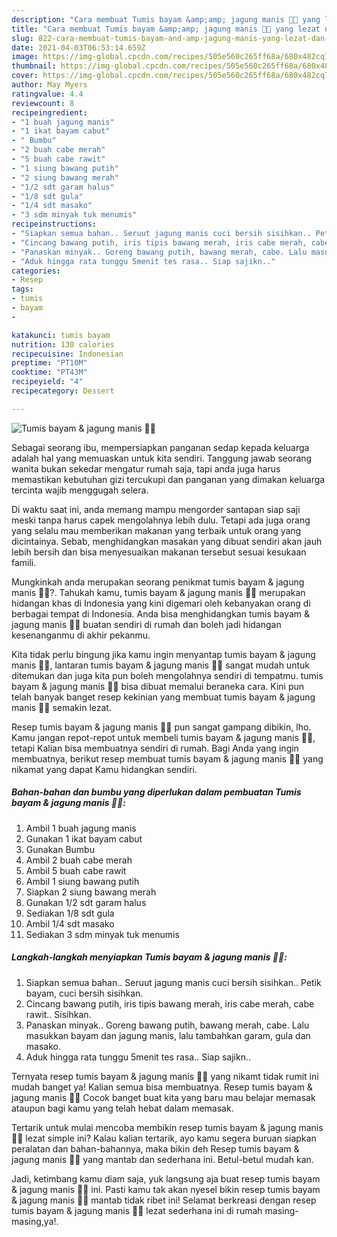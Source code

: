 ```yaml
---
description: "Cara membuat Tumis bayam &amp;amp; jagung manis 🌱🌽 yang lezat dan Mudah Dibuat"
title: "Cara membuat Tumis bayam &amp;amp; jagung manis 🌱🌽 yang lezat dan Mudah Dibuat"
slug: 822-cara-membuat-tumis-bayam-and-amp-jagung-manis-yang-lezat-dan-mudah-dibuat
date: 2021-04-03T06:53:14.659Z
image: https://img-global.cpcdn.com/recipes/505e560c265ff68a/680x482cq70/tumis-bayam-jagung-manis-🌱🌽-foto-resep-utama.jpg
thumbnail: https://img-global.cpcdn.com/recipes/505e560c265ff68a/680x482cq70/tumis-bayam-jagung-manis-🌱🌽-foto-resep-utama.jpg
cover: https://img-global.cpcdn.com/recipes/505e560c265ff68a/680x482cq70/tumis-bayam-jagung-manis-🌱🌽-foto-resep-utama.jpg
author: May Myers
ratingvalue: 4.4
reviewcount: 8
recipeingredient:
- "1 buah jagung manis"
- "1 ikat bayam cabut"
- " Bumbu"
- "2 buah cabe merah"
- "5 buah cabe rawit"
- "1 siung bawang putih"
- "2 siung bawang merah"
- "1/2 sdt garam halus"
- "1/8 sdt gula"
- "1/4 sdt masako"
- "3 sdm minyak tuk menumis"
recipeinstructions:
- "Siapkan semua bahan.. Seruut jagung manis cuci bersih sisihkan.. Petik bayam, cuci bersih sisihkan."
- "Cincang bawang putih, iris tipis bawang merah, iris cabe merah, cabe rawit.. Sisihkan."
- "Panaskan minyak.. Goreng bawang putih, bawang merah, cabe. Lalu masukkan bayam dan jagung manis, lalu tambahkan garam, gula dan masako."
- "Aduk hingga rata tunggu 5menit tes rasa.. Siap sajikn.."
categories:
- Resep
tags:
- tumis
- bayam
- 

katakunci: tumis bayam  
nutrition: 130 calories
recipecuisine: Indonesian
preptime: "PT10M"
cooktime: "PT43M"
recipeyield: "4"
recipecategory: Dessert

---
```



![Tumis bayam &amp; jagung manis 🌱🌽](https://img-global.cpcdn.com/recipes/505e560c265ff68a/680x482cq70/tumis-bayam-jagung-manis-🌱🌽-foto-resep-utama.jpg)

Sebagai seorang ibu, mempersiapkan panganan sedap kepada keluarga adalah hal yang memuaskan untuk kita sendiri. Tanggung jawab seorang  wanita bukan sekedar mengatur rumah saja, tapi anda juga harus memastikan kebutuhan gizi tercukupi dan panganan yang dimakan keluarga tercinta wajib menggugah selera.

Di waktu  saat ini, anda memang mampu mengorder santapan siap saji meski tanpa harus capek mengolahnya lebih dulu. Tetapi ada juga orang yang selalu mau memberikan makanan yang terbaik untuk orang yang dicintainya. Sebab, menghidangkan masakan yang dibuat sendiri akan jauh lebih bersih dan bisa menyesuaikan makanan tersebut sesuai kesukaan famili. 



Mungkinkah anda merupakan seorang penikmat tumis bayam &amp; jagung manis 🌱🌽?. Tahukah kamu, tumis bayam &amp; jagung manis 🌱🌽 merupakan hidangan khas di Indonesia yang kini digemari oleh kebanyakan orang di berbagai tempat di Indonesia. Anda bisa menghidangkan tumis bayam &amp; jagung manis 🌱🌽 buatan sendiri di rumah dan boleh jadi hidangan kesenanganmu di akhir pekanmu.

Kita tidak perlu bingung jika kamu ingin menyantap tumis bayam &amp; jagung manis 🌱🌽, lantaran tumis bayam &amp; jagung manis 🌱🌽 sangat mudah untuk ditemukan dan juga kita pun boleh mengolahnya sendiri di tempatmu. tumis bayam &amp; jagung manis 🌱🌽 bisa dibuat memalui beraneka cara. Kini pun telah banyak banget resep kekinian yang membuat tumis bayam &amp; jagung manis 🌱🌽 semakin lezat.

Resep tumis bayam &amp; jagung manis 🌱🌽 pun sangat gampang dibikin, lho. Kamu jangan repot-repot untuk membeli tumis bayam &amp; jagung manis 🌱🌽, tetapi Kalian bisa membuatnya sendiri di rumah. Bagi Anda yang ingin membuatnya, berikut resep membuat tumis bayam &amp; jagung manis 🌱🌽 yang nikamat yang dapat Kamu hidangkan sendiri.

<!--inarticleads1-->

##### Bahan-bahan dan bumbu yang diperlukan dalam pembuatan Tumis bayam &amp; jagung manis 🌱🌽:

1. Ambil 1 buah jagung manis
1. Gunakan 1 ikat bayam cabut
1. Gunakan  Bumbu
1. Ambil 2 buah cabe merah
1. Ambil 5 buah cabe rawit
1. Ambil 1 siung bawang putih
1. Siapkan 2 siung bawang merah
1. Gunakan 1/2 sdt garam halus
1. Sediakan 1/8 sdt gula
1. Ambil 1/4 sdt masako
1. Sediakan 3 sdm minyak tuk menumis




<!--inarticleads2-->

##### Langkah-langkah menyiapkan Tumis bayam &amp; jagung manis 🌱🌽:

1. Siapkan semua bahan.. Seruut jagung manis cuci bersih sisihkan.. Petik bayam, cuci bersih sisihkan.
1. Cincang bawang putih, iris tipis bawang merah, iris cabe merah, cabe rawit.. Sisihkan.
1. Panaskan minyak.. Goreng bawang putih, bawang merah, cabe. Lalu masukkan bayam dan jagung manis, lalu tambahkan garam, gula dan masako.
1. Aduk hingga rata tunggu 5menit tes rasa.. Siap sajikn..




Ternyata resep tumis bayam &amp; jagung manis 🌱🌽 yang nikamt tidak rumit ini mudah banget ya! Kalian semua bisa membuatnya. Resep tumis bayam &amp; jagung manis 🌱🌽 Cocok banget buat kita yang baru mau belajar memasak ataupun bagi kamu yang telah hebat dalam memasak.

Tertarik untuk mulai mencoba membikin resep tumis bayam &amp; jagung manis 🌱🌽 lezat simple ini? Kalau kalian tertarik, ayo kamu segera buruan siapkan peralatan dan bahan-bahannya, maka bikin deh Resep tumis bayam &amp; jagung manis 🌱🌽 yang mantab dan sederhana ini. Betul-betul mudah kan. 

Jadi, ketimbang kamu diam saja, yuk langsung aja buat resep tumis bayam &amp; jagung manis 🌱🌽 ini. Pasti kamu tak akan nyesel bikin resep tumis bayam &amp; jagung manis 🌱🌽 mantab tidak ribet ini! Selamat berkreasi dengan resep tumis bayam &amp; jagung manis 🌱🌽 lezat sederhana ini di rumah masing-masing,ya!.

